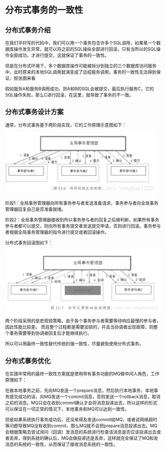 # 分布式事务的一致性

## 分布式事务介绍

在我们平时写的代码中，我们可以用一个事务包含许多个SQL调用，如果某一个数据库操作发生异常，就可以将之前的SQL操纵全部进行回滚，只有当所以的SQL操作全部成功，才进行提交，这就保证了事务的一致性。

但是在分布式环境下，多个数据库操作可能被拆分到独立的三个数据库访问服务中，此时原来的本地SQL调用就演变成了远程服务调用，事务的一致性无法得到保证，抠张图来看

假如服务A和服务B调用成功，则A和B的SQL会被提交，最后执行服务C，它的SQL操作失败，那么C进行回滚，在这里，就导致了事务的不一致。

## 分布式事务设计方案

通常，分布式事务基于两阶段实现，它的工作原理示意图如下：

![在这里插入图片描述](截图/分布式事务设计方案-1.png)

阶段1：全局事务管理器向所有事务参与者发送准备请求，事务参与者向全局事务管理器回复自己是否准备就绪。

阶段2：全局事务管理器接收到所以事务参与者的回复之后做判断，如果所有事务参与者都可以提交，则向所有事务提交者发送提交申请，否则进行回滚。事务参与者根据全局事务管理器的指令进行提交或者回滚操作。

分布式事务回滚图如下：

![在这里插入图片描述](截图/分布式事务设计方案-2.png)

两个阶段采用的是悲观锁策略，由于各个事务参与者需要等待响应最慢的参与者，因此性能比较差。 而且整个过程都是需要加锁的，并且当协调者出现故障，则整个事务需要等到协调者回复后才能继续执行。

所以可以用最终一致性替代传统的强一致性，尽量避免使用分布式事务。

## 分布式事务优化

在实践中常用的最终一致性方案就是使用带有事务功能的MQ做中间人角色，工作原理如下：

在做本地事务之前，先向MQ发送一个prepare消息，然后执行本地事务，本地事务提交成功的话，向MQ发送一个commit消息，否则发送一个rollback消息，取消之前的消息。MQ只会在收到commit确认才会将消息投递出去，所以这样的形式可以保证在一切正常的情况下，本地事务和MQ可以达到一致性。

但是如果系统执行事务成功后，还没来得及发送commit给MQ，或者说网络超时等问题导致MQ没有收到commit，那么MQ就不会把prepare消息投递出去。MQ会根据策略去尝试询问（回调）发消息的系统进行检查该消息是否应该投递出去或者丢弃，得到系统的确认后，MQ会做投递还是丢弃，这样就完全保证了MQ和发消息的系统的一致性，从而保证了接收消息系统的一致性。